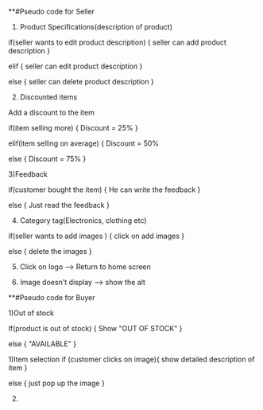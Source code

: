 **#Pseudo code for Seller

1) Product Specifications(description of product)

if(seller wants to edit product description)
{
seller can add product description
}

elif
{
seller can edit product description
}

else
{
seller can delete product description
}


2) Discounted items

Add a discount to the item

if(item selling more)
{
Discount = 25%
}

elif(item selling on average)
{
Discount = 50%

else
{
Discount = 75%
}


3)Feedback

if(customer bought the item)
{
 He can write the feedback
}

else
{
Just read the feedback
}



4) Category tag(Electronics, clothing etc)

if(seller wants to add images )
{
click on add images 
}

else
{
delete the images
}


5) Click on logo --> Return to home screen

6) Image doesn't display --> show the alt








**#Pseudo code for Buyer


1)Out of stock

If(product is out of stock)
{
Show "OUT OF STOCK"
}

else
{
"AVAILABLE"
}













1)Item selection
if (customer clicks on image){
show detailed description of item
}

else {
just pop up the image
}

2)





